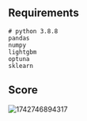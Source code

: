 ## Requirements

```
# python 3.8.8
pandas
numpy
lightgbm
optuna
sklearn
```

## Score

![1742746894317](image/Readme/1742746894317.png)

